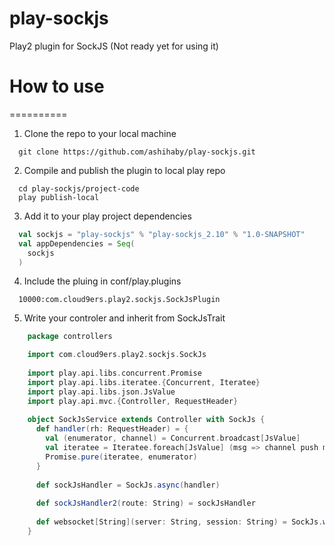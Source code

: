 play-sockjs
===========

Play2 plugin for SockJS (Not ready yet for using it)

# How to use
==========

 1. Clone the repo to your local machine
```
  git clone https://github.com/ashihaby/play-sockjs.git
```
 2. Compile and publish the plugin to local play repo
```
  cd play-sockjs/project-code
  play publish-local
```
 3. Add it to your play project dependencies
```scala
  val sockjs = "play-sockjs" % "play-sockjs_2.10" % "1.0-SNAPSHOT"
  val appDependencies = Seq(
    sockjs
  )
```
4. Include the pluing in conf/play.plugins
```
  10000:com.cloud9ers.play2.sockjs.SockJsPlugin
```
5. Write your controler and inherit from SockJsTrait
```scala
	package controllers

	import com.cloud9ers.play2.sockjs.SockJs
	
	import play.api.libs.concurrent.Promise
	import play.api.libs.iteratee.{Concurrent, Iteratee}
	import play.api.libs.json.JsValue
	import play.api.mvc.{Controller, RequestHeader}
	
	object SockJsService extends Controller with SockJs {
	  def handler(rh: RequestHeader) = {
	    val (enumerator, channel) = Concurrent.broadcast[JsValue]
	    val iteratee = Iteratee.foreach[JsValue] (msg => channel push msg)
	    Promise.pure(iteratee, enumerator)
	  }
	
	  def sockJsHandler = SockJs.async(handler)
	
	  def sockJsHandler2(route: String) = sockJsHandler
	
	  def websocket[String](server: String, session: String) = SockJs.websocket(handler)
	}
```
